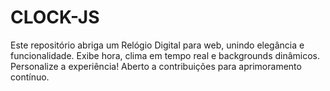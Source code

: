 # CLOCK-JS
 Este repositório abriga um Relógio Digital para web, unindo elegância e funcionalidade. Exibe hora, clima em tempo real e backgrounds dinâmicos. Personalize a experiência! Aberto a contribuições para aprimoramento contínuo. 
